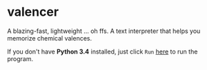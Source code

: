 # valencer
A blazing-fast, lightweight ... oh ffs. A text interpreter that helps you memorize chemical valences.

If you don't have **Python 3.4** installed, just click `Run` [here](https://repl.it/CB7n/0) to run the program.
